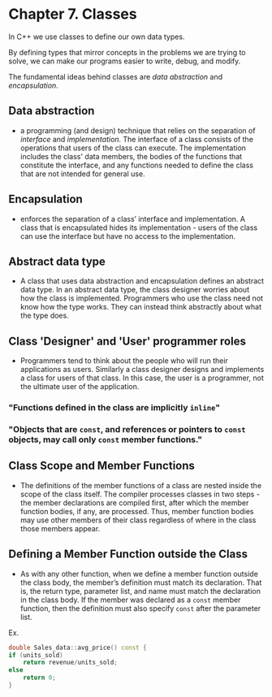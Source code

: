 # Chapter 7. Classes

In C++ we use classes to define our own data types. 

By defining types that mirror concepts in the problems we are trying to solve, we can make our programs easier to write, debug, and modify.

The fundamental ideas behind classes are *data abstraction* and *encapsulation*.

## Data abstraction

- a programming (and design) technique that relies on the separation of *interface* and *implementation*. The interface of a class consists of the operations that users of the class can execute. The implementation includes the class' data members, the bodies of the functions that constitute the interface, and any functions needed to define the class that are not intended for general use.

## Encapsulation

- enforces the separation of a class’ interface and implementation. A class that is encapsulated hides its implementation - users of the class can use the interface but have no access to the implementation.


## Abstract data type

- A class that uses data abstraction and encapsulation defines an abstract data type. In an abstract data type, the class designer worries about how the class is implemented. Programmers who use the class need not know how the type works. They can instead think abstractly about what the type does.


## Class 'Designer' and 'User' programmer roles

- Programmers tend to think about the people who will run their applications as users. Similarly a class designer designs and implements a class for users of that class. In this case, the user is a programmer, not the ultimate user of the application.


### "Functions defined in the class are implicitly ```inline```"

### "Objects that are ```const```, and references or pointers to ```const``` objects, may call only ```const``` member functions."


## Class Scope and Member Functions

- The definitions of the member functions of a class are nested inside the scope of the class itself. The compiler processes classes in two steps - the member declarations are compiled first, after which the member function bodies, if any, are processed. Thus, member function bodies may use other members of their class regardless of where in the class those members appear.

## Defining a Member Function outside the Class

- As with any other function, when we define a member function outside the class body, the member’s definition must match its declaration. That is, the return type, parameter list, and name must match the declaration in the class body. If the member was declared as a ```const``` member function, then the definition must also specify ```const``` after the parameter list.

Ex.

```cpp
double Sales_data::avg_price() const {
if (units_sold)
	return revenue/units_sold;
else
	return 0;
}
```


##
